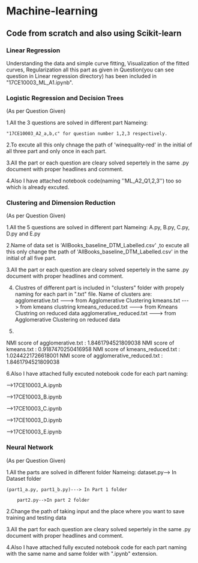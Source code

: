 # Machine-learning
## Code from scratch and also using Scikit-learn
### Linear Regression
Understanding the data and simple curve fitting, Visualization of the fitted curves, Regularization all this part as given in Question(you can see question in Linear regression directory) has been included in "17CE10003_ML_A1.ipynb".



### Logistic Regression and Decision Trees

(As per Question Given)

1.All the 3 questions are solved in different part Nameing:

	"17CE10003_A2_a,b,c" for question number 1,2,3 respectively.
  

2.To excute all this only chnage the path of 'winequality-red' in the initial of all three part and only once in each part.


3.All the part or each question are cleary solved sepertely in the same .py document with proper headlines and comment.


4.Also I have attached notebook code(naming ''ML_A2_Q1,2,3'') too so which is already excuted.


### Clustering and Dimension Reduction

(As per Question Given)

1.All the 5 questions are solved in different part Nameing: 
	A.py, B.py, C.py, D.py and E.py

2.Name of data set is 'AllBooks_baseline_DTM_Labelled.csv' ,to excute all this only change the path of 'AllBooks_baseline_DTM_Labelled.csv' in the initial of all five part.

3.All the part or each question are cleary solved sepertely in the same .py document with proper headlines and comment.

4. Clustres of different part is included in "clusters" folder with propely naming for each part in ".txt" file.
Name of clusters are: agglomerative.txt              ---> from Agglomerative Clustering 
	              kmeans.txt 		     ---> from kmeans clustring
		      kmeans_reduced.txt	     ---> from Kmeans Clustring on reduced data
		      agglomerative_reduced.txt	     ---> from Agglomerative Clustering on reduced data


5.
NMI score of agglomerative.txt :  1.8461794521809038
NMI score of kmeans.txt :  0.9187470250416958
NMI score of kmeans_reduced.txt :  1.0244221726618001
NMI score of agglomerative_reduced.txt :  1.8461794521809038



6.Also I have attached fully excuted notebook code for each part naming:

-->17CE10003_A.ipynb

-->17CE10003_B.ipynb

-->17CE10003_C.ipynb

-->17CE10003_D.ipynb

-->17CE10003_E.ipynb
 

### Neural Network

(As per Question Given)

1.All the parts are solved in different folder Nameing: 
        dataset.py--> In Dataset folder
   
	(part1_a.py, part1_b.py)---> In Part 1 folder

        part2.py-->In part 2 folder
	

2.Change the path of taking input and the place where you want to save training and testing data

3.All the part for each question are cleary solved sepertely in the same .py document with proper headlines and comment.

4.Also I have attached fully excuted notebook code for each part naming with the same name and same folder with ".ipynb" extension.
 
